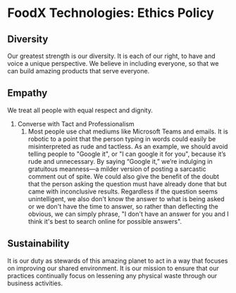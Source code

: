 # FoodX Technologies: Ethics Policy

## Diversity
Our greatest strength is our diversity. It is each of our right, to have and voice a unique perspective. We believe in including everyone, so that we can build amazing products that serve everyone.

## Empathy
We treat all people with equal respect and dignity.
1. Converse with Tact and Professionalism
	1. Most people use chat mediums like Microsoft Teams and emails. It is robotic to a point that the person typing in words could easily be misinterpreted as rude and tactless. As an example, we should avoid telling people to "Google it", or "I can google it for you", because it’s rude and unnecessary. By saying “Google it,” we’re indulging in gratuitous meanness—a milder version of posting a sarcastic comment out of spite. We could also give the benefit of the doubt that the person asking the question must have already done that but came with inconclusive results. Regardless if the question seems unintelligent, we also don't know the answer to what is being asked or we don't have the time to answer, so rather than deflecting the obvious, we can simply phrase, "I don't have an answer for you and I think it's best to search online for possible answers".

## Sustainability
It is our duty as stewards of this amazing planet to act in a way that focuses on improving our shared environment. It is our mission to ensure that our practices continually focus on lessening any physical waste through our business activities.

